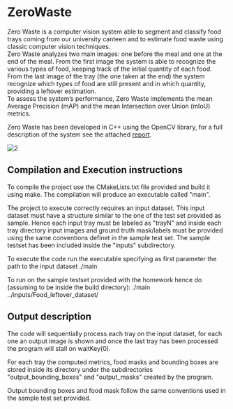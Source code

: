 # ZeroWaste
Zero Waste is a computer vision system able to segment and classify food trays coming from our university canteen and to estimate
food waste using classic computer vision techniques.<br>
Zero Waste analyzes two main images: one before the meal and one at the end of the meal. From the first image the system is able to
recognize the various types of food, keeping track of the initial quantity of each food. From the last image of the tray (the one taken at the end) the system
recognize which types of food are still present and in which quantity, providing a leftover estimation.<br>
To assess the system’s performance, Zero Waste implements the mean Average Precision (mAP) and the mean Intersection over Union (mIoU) metrics.

Zero Waste has been developed in C++ using the OpenCV library, for a full description of the system see the attached [report](https://github.com/FrancescoVisentin/ZeroWaste/blob/main/ZeroWaste%20Report.pdf).

![2](https://github.com/FrancescoVisentin/ZeroWaste/assets/74708171/1131728d-4427-4cec-95fb-83b0de1cff90)


## Compilation and Execution instructions
To compile the project use the CMakeLists.txt file provided and build it using make.
The compilation will produce an executable called "main".

The project to execute correctly requires an input dataset.
This input dataset must have a structure similar to the one of the test set provided as sample.
Hence each input tray must be labeled as "trayN" and inside each tray directory input images and 
ground truth mask/labels must be provided using the same conventions definet in the sample test set.
The sample testset has been included inside the "inputs" subdirectory.

To execute the code run the executable specifying as first parameter the path to the input dataset
    ./main <base-path-to-input-trays>

To run on the sample testset provided with the homework hence do (assuming to be inside the build directory):
    ./main ../inputs/Food_leftover_dataset/


## Output description
The code will sequentially process each tray on the input dataset, for each one an output image is shown and once the last 
tray has been processed the program will stall on waitKey(0).

For each tray the computed metrics, food masks and bounding boxes are stored inside its directory under the subdirectories 
"output_bounding_boxes" and "output_masks" created by the program.

Output bounding boxes and food mask follow the same conventions used in the sample test set provided.
